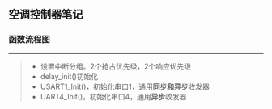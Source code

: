 ## 空调控制器笔记
### 函数流程图
------
>* 设置中断分组。2个抢占优先级，2个响应优先级
>* delay_init()初始化
>* USART1_Init()，初始化串口1，通用**同步和异步**收发器
>* UART4_Init()，初始化串口4，通用**异步**收发器
